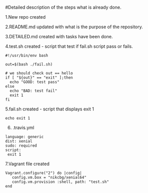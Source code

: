 #Detailed description of the steps what is already done.

1.New repo created

2.README.md updated with what is the purpose of the repository. 

3.DETAILED.md created with tasks have been done.

4.test.sh created - script that test if fail.sh script pass or fails.

```
#!/usr/bin/env bash

out=$(bash ./fail.sh)

# we should check out == hello
if [ "${out}" == "exit" ];then
  echo "GOOD: test pass"
else
  echo "BAD: test fail"
  exit 1
fi
```

5.fail.sh created - script that displays exit 1

```
echo exit 1
```

6. .travis.yml
```
language: generic
dist: xenial
sudo: required
script:
 exit 1
```
7.Vagrant file created

```
Vagrant.configure("2") do |config|
   config.vm.box = "nikcbg/xenial64"
   config.vm.provision :shell, path: "test.sh"
end
```


